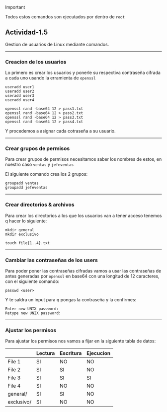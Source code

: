 > [!IMPORTANT]
> Todos estos comandos son ejecutados por dentro de `root`

## Actividad-1.5

Gestion de usuarios de Linux mediante comandos.

---

### Creacion de los usuarios

Lo primero es crear los usuarios y ponerle su respectiva contraseña cifrada a cada uno usando la erramienta de ` openssl `
```
useradd user1
useradd user2
useradd user3
useradd user4
```
```
openssl rand -base64 12 > pass1.txt
openssl rand -base64 12 > pass2.txt
openssl rand -base64 12 > pass3.txt
openssl rand -base64 12 > pass4.txt
```
Y procedemos a asignar cada cotraseña a su usuario.

---

### Crear grupos de permisos
Para crear grupos de permisos necesitamos saber los nombres de estos, en nuestro caso `ventas` y `jefeventas`

El siguiente comando crea los 2 grupos:
```
groupadd ventas
groupadd jefeventas
```

---

### Crear directorios & archivos
Para crear los directorios a los que los usuarios van a tener acceso tenemos q hacer lo siguiente:

```
mkdir general
mkdir exclusivo
```
```
touch file{1..4}.txt
```

---

### Cambiar las contraseñas de los users

Para poder poner las contraseñas cifradas vamos a usar las contraseñas de antes generadas por `openssl` en base64 con una longitud de 12 caracteres, con el siguiente comando:

```
passwd <user>
```
Y te saldra un input para q pongas la contraseña y la confirmes:
```
Enter new UNIX password:
Retype new UNIX password:
```

---

### Ajustar los permisos

Para ajustar los permisos nos vamos a fijar en la siguiente tabla de datos:

|              | Lectura    | Escritura | Ejecucion |
|--------------|------------|-----------|-----------|
| File 1       | SI         | NO        | NO        |
| File 2       | SI         | SI        | NO        |
| File 3       | SI         | SI        | SI        |
| File 4       | SI         | NO        | NO        |
| general/     | SI         | SI        | NO        |
| exclusivo/   | SI         | NO        | NO        |


